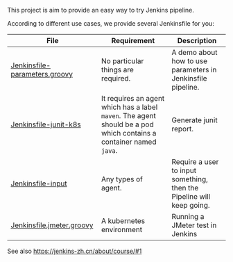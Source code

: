 This project is aim to provide an easy way to try Jenkins pipeline.

According to different use cases, we provide several Jenkinsfile for you:

|File|Requirement|Description|
|---|---|---|
|[Jenkinsfile-parameters.groovy](Jenkinsfile-parameters.groovy)|No particular things are required.|A demo about how to use parameters in Jenkinsfile pipeline.|
|[Jenkinsfile-junit-k8s](Jenkinsfile-junit-k8s)|It requires an agent which has a label `maven`. The agent should be a pod which contains a container named `java`.|Generate junit report.|
|[Jenkinsfile-input](Jenkinsfile-input)|Any types of agent.|Require a user to input something, then the Pipeline will keep going.|
|[Jenkinsfile.jmeter.groovy](Jenkinsfile.jmeter.groovy)|A kubernetes environment|Running a JMeter test in Jenkins|

See also https://jenkins-zh.cn/about/course/#1
